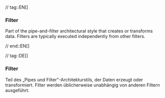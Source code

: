// tag::EN[]
### Filter

Part of the pipe-and-filter architectural style that creates or transforms data.
Filters are typically executed independently from other filters.


// end::EN[]

// tag::DE[]
### Filter

Teil des „Pipes und Filter"-Architekturstils, der Daten erzeugt oder
transformiert. Filter werden üblicherweise unabhängig von anderen
Filtern ausgeführt.

